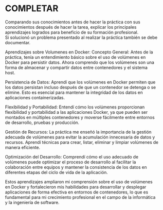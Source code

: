 # COMPLETAR  
Comparando sus conocimientos antes de hacer la práctica con sus conocimientos después de hacer la tarea, explicar los principales aprendizajes logrados para beneficio de su formación profesional.  
Si solucionó un problema presentado al realizar la práctica también se debe documentar.


Aprendizajes sobre Volumenes en Docker:
Concepto General: Antes de la práctica, tenía un entendimiento básico sobre el uso de volúmenes en Docker para persistir datos. Ahora comprendo que los volúmenes son una forma de almacenar y compartir datos entre contenedores y el sistema host.

Persistencia de Datos: Aprendí que los volúmenes en Docker permiten que los datos persistan incluso después de que un contenedor se detenga o se elimine. Esto es esencial para mantener la integridad de los datos en aplicaciones containerizadas.

Flexibilidad y Portabilidad: Entendí cómo los volúmenes proporcionan flexibilidad y portabilidad a las aplicaciones Docker, ya que pueden ser montados en múltiples contenedores y moverse fácilmente entre entornos de desarrollo, pruebas y producción.

Gestión de Recursos: La práctica me enseñó la importancia de la gestión adecuada de volúmenes para evitar la acumulación innecesaria de datos y recursos. Aprendí técnicas para crear, listar, eliminar y limpiar volúmenes de manera eficiente.

Optimización del Desarrollo: Comprendí cómo el uso adecuado de volúmenes puede optimizar el proceso de desarrollo al facilitar la colaboración entre equipos y mantener la consistencia de los datos en diferentes etapas del ciclo de vida de la aplicación.

Estos aprendizajes ampliaron mi comprensión sobre el uso de volúmenes en Docker y fortalecieron mis habilidades para desarrollar y desplegar aplicaciones de forma efectiva en entornos de contenedores, lo que es fundamental para mi crecimiento profesional en el campo de la informática y la ingeniería de software.
